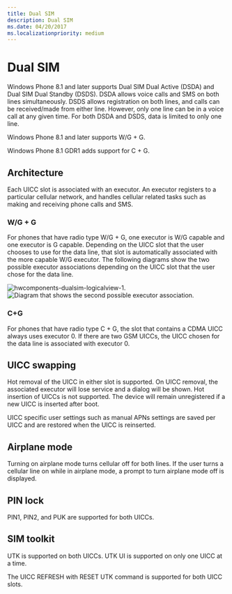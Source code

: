 ```yaml
---
title: Dual SIM
description: Dual SIM
ms.date: 04/20/2017
ms.localizationpriority: medium
---
```


# Dual SIM


Windows Phone 8.1 and later supports Dual SIM Dual Active (DSDA) and Dual SIM Dual Standby (DSDS). DSDA allows voice calls and SMS on both lines simultaneously. DSDS allows registration on both lines, and calls can be received/made from either line. However, only one line can be in a voice call at any given time. For both DSDA and DSDS, data is limited to only one line.

Windows Phone 8.1 and later supports W/G + G.

Windows Phone 8.1 GDR1 adds support for C + G.

## Architecture


Each UICC slot is associated with an executor. An executor registers to a particular cellular network, and handles cellular related tasks such as making and receiving phone calls and SMS.

### W/G + G

For phones that have radio type W/G + G, one executor is W/G capable and one executor is G capable. Depending on the UICC slot that the user chooses to use for the data line, that slot is automatically associated with the more capable W/G executor. The following diagrams show the two possible executor associations depending on the UICC slot that the user chose for the data line.

![hwcomponents\-dualsim\-logicalview\-1.](images/hwcomponents-dualsim-logicalview.png) ![Diagram that shows the second possible executor association.](images/hwcomponents-dualsim-logicalview-2.png)

### C+G

For phones that have radio type C + G, the slot that contains a CDMA UICC always uses executor 0. If there are two GSM UICCs, the UICC chosen for the data line is associated with executor 0.

## UICC swapping


Hot removal of the UICC in either slot is supported. On UICC removal, the associated executor will lose service and a dialog will be shown. Hot insertion of UICCs is not supported. The device will remain unregistered if a new UICC is inserted after boot.

UICC specific user settings such as manual APNs settings are saved per UICC and are restored when the UICC is reinserted.

## Airplane mode


Turning on airplane mode turns cellular off for both lines. If the user turns a cellular line on while in airplane mode, a prompt to turn airplane mode off is displayed.

## PIN lock


PIN1, PIN2, and PUK are supported for both UICCs.

## SIM toolkit


UTK is supported on both UICCs. UTK UI is supported on only one UICC at a time.

The UICC REFRESH with RESET UTK command is supported for both UICC slots.

 

